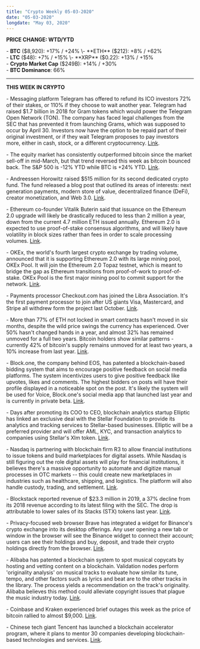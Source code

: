 ```yaml
---
title: "Crypto Weekly 05-03-2020"
date: "05-03-2020"
longdate: "May 03, 2020"
---
```


**PRICE CHANGE: WTD/YTD**

\- **BTC** ($8,920): +17% / +24%  
\- **ETH** ($212): +8% / +62%  
\- **LTC** ($48): +7% / +15%  
\- **XRP** ($0.22): +13% / +15%  
\- **Crypto Market Cap** ($249B): +14% / +30%   
\- **BTC Dominance**: 66%



---

**THIS WEEK IN CRYPTO**

\- Messaging platform Telegram has offered to refund its ICO investors 72% of their stakes, or 110% if they choose to wait another year. Telegram had raised $1.7 billion in 2018 for Gram tokens which would power the Telegram Open Network (TON). The company has faced legal challenges from the SEC that has prevented it from launching Grams, which was supposed to occur by April 30. Investors now have the option to be repaid part of their original investment, or if they wait Telegram proposes to pay investors more, either in cash, stock, or a different cryptocurrency. [Link](https://news.bitcoin.com/telegram-to-pay-back-investors-110-after-gram-token-launch-fails-again/).   
  
\- The equity market has consistently outperformed bitcoin since the market sell-off in mid-March, but that trend reversed this week as bitcoin bounced back. The S&P 500 is -12% YTD while BTC is +24% YTD. [Link](https://www.theblockcrypto.com/linked/63415/bitcoin-now-outperforming-sp-500-for-the-first-time-since-equity-sell-off).   
  
\- Andreessen Horowitz raised $515 million for its second dedicated crypto fund. The fund released a blog post that outlined its areas of interests: next generation payments, modern store of value, decentralized finance (DeFi), creator monetization, and Web 3.0. [Link](https://a16z.com/2020/04/30/crypto-fund-ii/).   
  
\- Ethereum co-founder Vitalik Buterin said that issuance on the Ethereum 2.0 upgrade will likely be drastically reduced to less than 2 million a year, down from the current 4.7 million ETH issued annually. Ethereum 2.0 is expected to use proof-of-stake consensus algorithms, and will likely have volatility in block sizes rather than fees in order to scale processing volumes. [Link](https://cointelegraph.com/news/eth-20-issuance-will-be-2-million-a-year-at-most-says-vitalik).   
  
\- OKEx, the world's fourth largest crypto exchange by trading volume, announced that it is supporting Ethereum 2.0 with its large mining pool, OKEx Pool. It will join the Ethereum 2.0 Topaz testnet, which is meant to bridge the gap as Ethereum transitions from proof-of-work to proof-of-stake. OKEx Pool is the first major mining pool to commit support for the network. [Link](https://decrypt.co/27240/major-mining-pool-commits-support-ethereum-2-0).   
  
\- Payments processor Checkout.com has joined the Libra Association. It's the first payment processor to join after US giants Visa, Mastercard, and Stripe all withdrew form the project last October. [Link](https://www.theblockcrypto.com/linked/63244/payments-processor-checkout-com-joins-libra-association).   
  
\- More than 77% of ETH not locked in smart contracts hasn't moved in six months, despite the wild price swings the currency has experienced. Over 50% hasn't changed hands in a year, and almost 32% has remained unmoved for a full two years. Bitcoin holders show similar patterns - currently 42% of bitcoin's supply remains unmoved for at least two years, a 10% increase from last year. [Link](https://www.theblockcrypto.com/linked/63639/new-market-analysis-shows-that-77-of-all-circulating-eth-hasnt-moved-in-at-least-six-months).   
  
\- Block.one, the company behind EOS, has patented a blockchain-based bidding system that aims to encourage positive feedback on social media platforms. The system incentivizes users to give positive feedback like upvotes, likes and comments. The highest bidders on posts will have their profile displayed in a noticeable spot on the post. It's likely the system will be used for Voice, Block.one's social media app that launched last year and is currently in private beta. [Link](https://www.theblockcrypto.com/linked/63737/block-one-wins-patent-for-a-way-to-incentivize-positive-feedback-on-social-media-platforms).   
  
\- Days after promoting its COO to CEO, blockchain analytics startup Elliptic has linked an exclusive deal with the Stellar Foundation to provide its analytics and tracking services to Stellar-based businesses. Elliptic will be a preferred provider and will offer AML, KYC, and transaction analytics to companies using Stellar's Xlm token. [Link](https://cointelegraph.com/news/stellar-foundation-and-elliptic-ink-exclusive-deal).   
  
\- Nasdaq is partnering with blockchain firm R3 to allow financial institutions to issue tokens and build marketplaces for digital assets. While Nasdaq is still figuring out the role digital assets will play for financial institutions, it believes there's a massive opportunity to automate and digitize manual processes in OTC markets -- this could create new marketplaces in industries such as healthcare, shipping, and logistics. The platform will also handle custody, trading, and settlement. [Link](https://decrypt.co/27312/nasdaq-r3-partnership-digital-tokens).    
  
\- Blockstack reported revenue of $23.3 million in 2019, a 37% decline from its 2018 revenue according to its latest filing with the SEC. The drop is attributable to lower sales of its Stacks (STX) tokens last year. [Link](https://www.theblockcrypto.com/post/63540/blockstacks-revenue-declined-37-last-year-due-to-lower-stacks-token-sales).   
  
\- Privacy-focused web browser Brave has integrated a widget for Binance's crypto exchange into its desktop offerings. Any user opening a new tab or window in the browser will see the Binance widget to connect their account; users can see their holdings and buy, deposit, and trade their crypto holdings directly from the browser. [Link](https://cointelegraph.com/news/brave-browser-brings-binance-integration-to-all-desktop-users).   
  
\- Alibaba has patented a blockchain system to spot musical copycats by hosting and vetting content on a blockchain. Validation nodes perform 'originality analysis' on musical tracks to evaluate how similar its tune, tempo, and other factors such as lyrics and beat are to the other tracks in the library. The process yields a recommendation on the track's originality. Alibaba believes this method could alleviate copyright issues that plague the music industry today. [Link](https://www.coindesk.com/alibaba-patents-blockchain-system-that-spots-music-copycats).   
  
\- Coinbase and Kraken experienced brief outages this week as the price of bitcoin rallied to almost $9,000. [Link](https://www.coindesk.com/coinbase-suffers-temporary-outage-as-bitcoin-soars-to-8900).   
  
\- Chinese tech giant Tencent has launched a blockchain accelerator program, where it plans to mentor 30 companies developing blockchain-based technologies and services. [Link](https://www.theblockcrypto.com/linked/63493/chinese-tech-giant-tencent-launches-blockchain-accelerator-program).